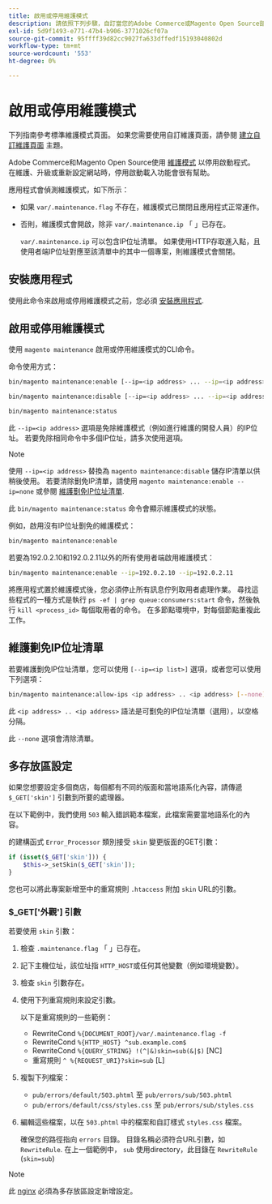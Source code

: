 ```yaml
---
title: 啟用或停用維護模式
description: 請依照下列步驟，自訂當您的Adobe Commerce或Magento Open Source部署因維護而停止時，客戶會看到的內容。
exl-id: 5d9f1493-e771-47b4-b906-3771026cf07a
source-git-commit: 95ffff39d82cc9027fa633dffedf15193040802d
workflow-type: tm+mt
source-wordcount: '553'
ht-degree: 0%

---
```


# 啟用或停用維護模式

下列指南參考標準維護模式頁面。 如果您需要使用自訂維護頁面，請參閱 [建立自訂維護頁面](../../upgrade/troubleshooting/maintenance-mode-options.md) 主題。

Adobe Commerce和Magento Open Source使用 [維護模式](../../configuration/bootstrap/application-modes.md#maintenance-mode) 以停用啟動程式。 在維護、升級或重新設定網站時，停用啟動載入功能會很有幫助。

應用程式會偵測維護模式，如下所示：

* 如果 `var/.maintenance.flag` 不存在，維護模式已關閉且應用程式正常運作。
* 否則，維護模式會開啟，除非 `var/.maintenance.ip` 「 」已存在。

  `var/.maintenance.ip` 可以包含IP位址清單。 如果使用HTTP存取進入點，且使用者端IP位址對應至該清單中的其中一個專案，則維護模式會關閉。

## 安裝應用程式

使用此命令來啟用或停用維護模式之前，您必須 [安裝應用程式](../advanced.md).

## 啟用或停用維護模式

使用 `magento maintenance` 啟用或停用維護模式的CLI命令。

命令使用方式：

```bash
bin/magento maintenance:enable [--ip=<ip address> ... --ip=<ip address>] | [ip=none]
```

```bash
bin/magento maintenance:disable [--ip=<ip address> ... --ip=<ip address>] | [ip=none]
```

```bash
bin/magento maintenance:status
```

此 `--ip=<ip address>` 選項是免除維護模式（例如進行維護的開發人員）的IP位址。 若要免除相同命令中多個IP位址，請多次使用選項。

>[!NOTE]
>
>使用 `--ip=<ip address>` 替換為 `magento maintenance:disable` 儲存IP清單以供稍後使用。 若要清除劐免IP清單，請使用 `magento maintenance:enable --ip=none` 或參閱 [維護劐免IP位址清單](#maintain-the-list-of-exempt-ip-addresses).

此 `bin/magento maintenance:status` 命令會顯示維護模式的狀態。

例如，啟用沒有IP位址劐免的維護模式：

```bash
bin/magento maintenance:enable
```

若要為192.0.2.10和192.0.2.11以外的所有使用者端啟用維護模式：

```bash
bin/magento maintenance:enable --ip=192.0.2.10 --ip=192.0.2.11
```

將應用程式置於維護模式後，您必須停止所有訊息佇列取用者處理作業。
尋找這些程式的一種方式是執行 `ps -ef | grep queue:consumers:start` 命令，然後執行 `kill <process_id>` 每個取用者的命令。 在多節點環境中，對每個節點重複此工作。

## 維護劐免IP位址清單

若要維護劐免IP位址清單，您可以使用 `[--ip=<ip list>]` 選項，或者您可以使用下列選項：

```bash
bin/magento maintenance:allow-ips <ip address> .. <ip address> [--none]
```

此 `<ip address> .. <ip address>` 語法是可劐免的IP位址清單（選用），以空格分隔。

此 `--none` 選項會清除清單。

## 多存放區設定

<!-- To set up multiple stores, each with a different layout and localized content, create a skin for each and put it into `pub/errors/{name}` where `{name}` is the store code. To distinguish between stores and websites with the same instance, use `pub/errors/{type}-{name}` where `{type}` is either `store` or `website` and matches the `MAGE_RUN_TYPE` in your server configuration. Another option is to pass the `$_GET['skin']` parameter to the intended processor. This method requires a specific configuration on your server. -->
<!-- Replace the line below with the commented text after https://github.com/magento/magento2/pull/35095 is merged. -->

如果您想要設定多個商店，每個都有不同的版面和當地語系化內容，請傳遞 `$_GET['skin']` 引數到所要的處理器。

在以下範例中，我們使用 `503` 輸入錯誤範本檔案，此檔案需要當地語系化的內容。

的建構函式 `Error_Processor` 類別接受 `skin` 變更版面的GET引數：

```php
if (isset($_GET['skin'])) {
    $this->_setSkin($_GET['skin']);
}
```

您也可以將此專案新增至中的重寫規則 `.htaccess` 附加 `skin` URL的引數。

### $_GET[&#39;外觀&#39;] 引數

若要使用 `skin` 引數：

1. 檢查 `.maintenance.flag` 「 」已存在。
1. 記下主機位址，該位址指 `HTTP_HOST`或任何其他變數（例如環境變數）。
1. 檢查 `skin` 引數存在。
1. 使用下列重寫規則來設定引數。

   以下是重寫規則的一些範例：

   * RewriteCond `%{DOCUMENT_ROOT}/var/.maintenance.flag -f`
   * RewriteCond `%{HTTP_HOST} ^sub.example.com$`
   * RewriteCond `%{QUERY_STRING} !(^|&)skin=sub(&|$)` [NC]
   * 重寫規則 `^ %{REQUEST_URI}?skin=sub` [L]

1. 複製下列檔案：

   * `pub/errors/default/503.phtml` 至 `pub/errors/sub/503.phtml`
   * `pub/errors/default/css/styles.css` 至 `pub/errors/sub/styles.css`

1. 編輯這些檔案，以在 `503.phtml` 中的檔案和自訂樣式 `styles.css` 檔案。

   確保您的路徑指向 `errors` 目錄。 目錄名稱必須符合URL引數，如 `RewriteRule`. 在上一個範例中， `sub` 使用directory，此目錄在 `RewriteRule` (`skin=sub`)

>[!NOTE]
>
>此 [nginx](../../configuration/multi-sites/ms-nginx.md) 必須為多存放區設定新增設定。

